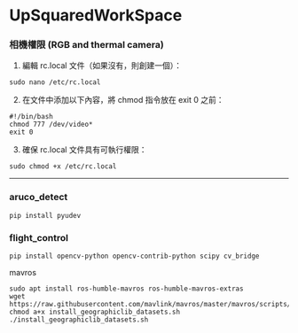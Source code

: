 # UpSquaredWorkSpace


### 相機權限 (RGB and thermal camera)
1. 編輯 rc.local 文件（如果沒有，則創建一個）：
```
sudo nano /etc/rc.local
```

2. 在文件中添加以下內容，將 chmod 指令放在 exit 0 之前：
```
#!/bin/bash
chmod 777 /dev/video*
exit 0
```

3. 確保 rc.local 文件具有可執行權限：
```
sudo chmod +x /etc/rc.local
```

------ 


### aruco_detect
```
pip install pyudev
```


### flight_control
```
pip install opencv-python opencv-contrib-python scipy cv_bridge
```
mavros  
```
sudo apt install ros-humble-mavros ros-humble-mavros-extras
wget https://raw.githubusercontent.com/mavlink/mavros/master/mavros/scripts/install_geographiclib_datasets.sh
chmod a+x install_geographiclib_datasets.sh
./install_geographiclib_datasets.sh
```




